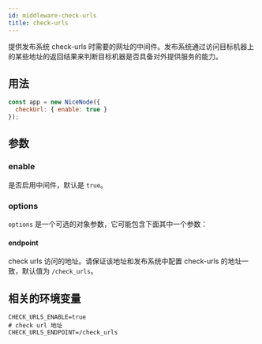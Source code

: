 ```yaml
---
id: middleware-check-urls
title: check-urls
---
```


提供发布系统 check-urls 时需要的网址的中间件。发布系统通过访问目标机器上的某些地址的返回结果来判断目标机器是否具备对外提供服务的能力。

## 用法
```js
const app = new NiceNode({
  checkUrl: { enable: true }
});
```

## 参数

### enable
是否启用中间件，默认是 `true`。

### options
`options` 是一个可选的对象参数，它可能包含下面其中一个参数：

#### endpoint
 check urls 访问的地址。请保证该地址和发布系统中配置 check-urls 的地址一致，默认值为 `/check_urls`。

## 相关的环境变量
```
CHECK_URLS_ENABLE=true
# check url 地址
CHECK_URLS_ENDPOINT=/check_urls
```